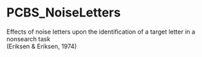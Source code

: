 # PCBS_NoiseLetters

Effects of noise letters upon the identification of a target letter in a nonsearch task\
(Eriksen & Eriksen, 1974)
